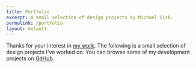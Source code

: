 ```yaml
---
title: Portfolio
excerpt: A small selection of design projects by Michael Sisk.
permalink: /portfolio
layout: default
---
```


Thanks for your interest in [my work][]. The following is a small selection of
design projects I've worked on. You can browse some of my development projects
on [GitHub][].

[my work]: /
[GitHub]: https://github.com/mgsisk
